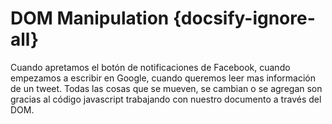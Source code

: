 # DOM Manipulation {docsify-ignore-all}

Cuando apretamos el botón de notificaciones de Facebook, cuando empezamos a escribir en Google, cuando queremos leer mas información de un tweet. Todas las cosas que se mueven, se cambian o se agregan son gracias al código javascript trabajando con nuestro documento a través del DOM.
